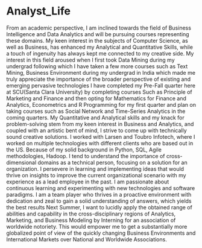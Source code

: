 # Analyst_Life
 From an academic perspective, I am inclined towards the field of Business Intelligence and Data Analytics and will be pursuing courses representing these domains. My keen interest in the subjects of Computer Science, as well as Business, has enhanced my Analytical and Quantitative Skills, while a touch of ingenuity has always kept me connected to my creative side.   My interest in this field aroused when I first took Data Mining during my undergrad following which I have taken a few more courses such as Text Mining, Business Environment during my undergrad in India which made me truly appreciate the importance of the broader perspective of existing and emerging pervasive technologies I have completed my Pre-Fall quarter here at SCU(Santa Clara University) by completing courses Such as Principle of Marketing and Finance and then opting for Mathematics for Finance and Analytics, Econometrics and R Programming for my first quarter and plan on taking courses such as Social Network and Time-Series Analytics in the coming quarters.   My Quantitative and Analytical skills and my knack for problem-solving stem from my keen interest in Business and Analytics, and coupled with an artistic bent of mind, I strive to come up with technically sound creative solutions. I worked with Larsen and Toubro Infotech, where I worked on multiple technologies with different clients who are based out in the US. Because of my solid background in Python, SQL, Agile methodologies, Hadoop. I tend to understand the importance of cross-dimensional domains as a technical person, focusing on a solution for an organization. I persevere in learning and implementing ideas that would thrive on insights to improve the current organizational scenario with my experience as a lead employee in the past. I am passionate about continuous learning and experimenting with new technologies and software paradigms. I am a team player who thrives in a proactive environment with dedication and zeal to gain a solid understanding of answers, which yields the best results    Next Summer, I want to lucidly apply the obtained range of abilities and capability in the cross-disciplinary regions of Analytics, Marketing, and Business Modeling by Interning for an association of worldwide notoriety. This would empower me to get a substantially more globalized point of view of the quickly changing Business Environments and International Markets over National and Worldwide Associations.   
